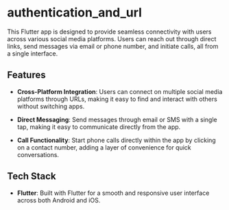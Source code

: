 # authentication_and_url

This Flutter app is designed to provide seamless connectivity with users across various social media platforms. Users can reach out through direct links, send messages via email or phone number, and initiate calls, all from a single interface.

## Features

- **Cross-Platform Integration**: Users can connect on multiple social media platforms through URLs, making it easy to find and interact with others without switching apps.
  
- **Direct Messaging**: Send messages through email or SMS with a single tap, making it easy to communicate directly from the app.

- **Call Functionality**: Start phone calls directly within the app by clicking on a contact number, adding a layer of convenience for quick conversations.

## Tech Stack

- **Flutter**: Built with Flutter for a smooth and responsive user interface across both Android and iOS.
  
